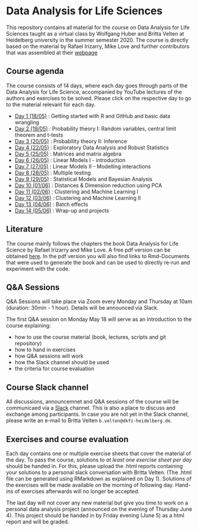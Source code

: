 # Data Analysis for Life Sciences 
This repository contains all material for the course on Data Analysis for Life Sciences taught as a virtual class by Wolfgang Huber and Britta Velten at Heidelberg university in the summer semester 2020. The course is directly based on the material by Rafael Irizarry, Mike Love and further contributors that was assembled at their [webpage](https://rafalab.github.io/pages/harvardx.html)

## Course agenda
The course consists of 14 days, where each day goes through parts of the Data Analysis for Life Science, accompanied by YouTube lectures of the authors and exercises to be solved. Please click on the respective day to go to the material relevant for each day.

* [Day 1 (18/05)](day1/) :  Getting started with R and GitHub and basic data wrangling
* [Day 2 (19/05)](day2/) : Probability theory I: Random variables, central limit theorem and t-tests 
* [Day 3 (20/05)](day3/) : Probability theory II: Inference
* [Day 4 (22/05)](day4/) : Exploratory Data Analysis and Robust Statistics
* [Day 5 (25/05)](day5/) : Matrices and matrix algebra
* [Day 6 (26/05)](day6/) : Linear Models I - introduction
* [Day 7 (27/05)](day7/) : Linear Models II - Modelling interactions
* [Day 8 (28/05)](day8/) : Multiple testing
* [Day 9 (29/05)](day9/) : Statistical Models and Bayesian Analysis 
* [Day 10 (01/06)](day10/) :  Distances & Dimension reduction using PCA
* [Day 11 (02/06)](day11/) : Clustering and Machine Learning I 
* [Day 12 (03/06)](day12/) : Clustering and Machine Learning II
* [Day 13 (04/06)](day13/) : Batch effects
* [Day 14 (05/06)](day14/) : Wrap-up and projects

## Literature
The course mainly follows the chapters the book Data Analysis for Life Science by Rafael Irizarry and Mike Love. A free pdf version can be obtained [here](https://leanpub.com/dataanalysisforthelifesciences). In the pdf version you will also find links to Rmd-Documents that were used to generate the book and can be used to directly re-run and experiment with the code.


## Q&A Sessions
Q&A Sessions will take place via Zoom every Monday and Thursday at 10am (duration: 30min - 1 hour). Details will be announced via Slack. 

The first Q&A session on Monday May 18 will serve as an introduction to the course explaining:

- how to use the course material (book, lectures, scripts and git repository)
- how to hand in exercises
- how Q&A sessions will work
- how the Slack channel should be used
- the criteria for course evaluation

## Course Slack channel
All discussions, announcemnet and Q&A sessions of the course will be communicaed via a [Slack](https://slack.com) channel. This is also a place to discuss and exchange among participants. In case you are not yet in the Slack channel, please write an e-mail to Britta Velten `b.velten@dkfz-heidelberg.de`.

## Exercises and course evaluation
Each day contains one or multiple exercise sheets that cover the material of the day.
To pass the course, solutions to *at least one exercise sheet per day* should be handed in. For this, please upload the .html reports containing your solutions to a personal slack conversation with Britta Velten. (The .html file can be generated using RMarkdown as explained on Day 1). Solutions of the exercises will be made available on the morning of following day. Hand-ins of exercises afterwards will no longer be accepted.

The last day will not cover any new material but give you time to work on a personal data analysis project (announced on the evening of Thursday June 4). This project should be handed in by Friday evening (June 5) as a html report and will be graded.
